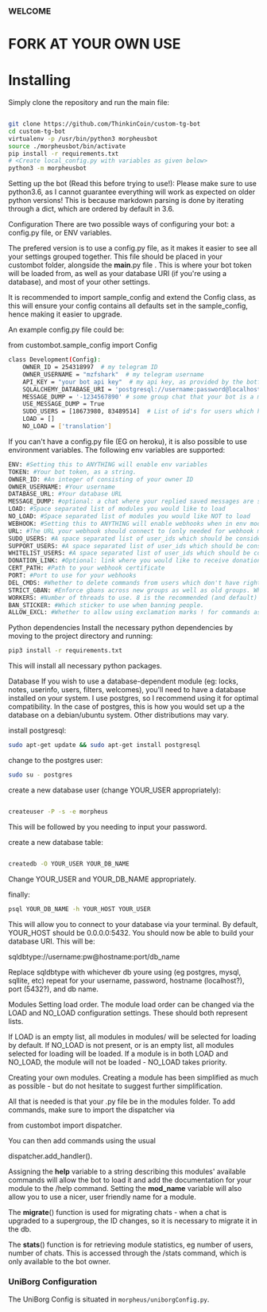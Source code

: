 ### WELCOME
# FORK AT YOUR OWN USE
# Installing

Simply clone the repository and run the main file:
```sh

git clone https://github.com/ThinkinCoin/custom-tg-bot
cd custom-tg-bot
virtualenv -p /usr/bin/python3 morpheusbot
source ./morpheusbot/bin/activate
pip install -r requirements.txt
# <Create local_config.py with variables as given below>
python3 -m morpheusbot

```
Setting up the bot (Read this before trying to use!):
Please make sure to use python3.6, as I cannot guarantee everything will work as expected on older python versions! This is because markdown parsing is done by iterating through a dict, which are ordered by default in 3.6.

Configuration
There are two possible ways of configuring your bot: a config.py file, or ENV variables.

The prefered version is to use a config.py file, as it makes it easier to see all your settings grouped together. This file should be placed in your custombot folder, alongside the __main__.py file . This is where your bot token will be loaded from, as well as your database URI (if you're using a database), and most of your other settings.

It is recommended to import sample_config and extend the Config class, as this will ensure your config contains all defaults set in the sample_config, hence making it easier to upgrade.

An example config.py file could be:

from custombot.sample_config import Config

```sh
class Development(Config):
    OWNER_ID = 254318997  # my telegram ID
    OWNER_USERNAME = "mzfshark"  # my telegram username
    API_KEY = "your bot api key"  # my api key, as provided by the botfather
    SQLALCHEMY_DATABASE_URI = 'postgresql://username:password@localhost:5432/database'  # sample db credentials
    MESSAGE_DUMP = '-1234567890' # some group chat that your bot is a member of
    USE_MESSAGE_DUMP = True
    SUDO_USERS = [18673980, 83489514]  # List of id's for users which have sudo access to the bot.
    LOAD = []
    NO_LOAD = ['translation']
 ```
If you can't have a config.py file (EG on heroku), it is also possible to use environment variables. The following env variables are supported:
```sh
ENV: #Setting this to ANYTHING will enable env variables
TOKEN: #Your bot token, as a string.
OWNER_ID: #An integer of consisting of your owner ID
OWNER_USERNAME: #Your username
DATABASE_URL: #Your database URL
MESSAGE_DUMP: #optional: a chat where your replied saved messages are stored, to stop people deleting their old
LOAD: #Space separated list of modules you would like to load
NO_LOAD: #Space separated list of modules you would like NOT to load
WEBHOOK: #Setting this to ANYTHING will enable webhooks when in env mode messages
URL: #The URL your webhook should connect to (only needed for webhook mode)
SUDO_USERS: #A space separated list of user_ids which should be considered sudo users
SUPPORT_USERS: #A space separated list of user_ids which should be considered support users (can gban/ungban, nothing else)
WHITELIST_USERS: #A space separated list of user_ids which should be considered whitelisted - they can't be banned.
DONATION_LINK: #Optional: link where you would like to receive donations.
CERT_PATH: #Path to your webhook certificate
PORT: #Port to use for your webhooks
DEL_CMDS: #Whether to delete commands from users which don't have rights to use that command
STRICT_GBAN: #Enforce gbans across new groups as well as old groups. When a gbanned user talks, he will be banned.
WORKERS: #Number of threads to use. 8 is the recommended (and default) amount, but your experience may vary. Note that going crazy with more threads wont necessarily speed up your bot, given the large amount of sql data accesses, and the way python asynchronous calls work.
BAN_STICKER: #Which sticker to use when banning people.
ALLOW_EXCL: #Whether to allow using exclamation marks ! for commands as well as /.
```
Python dependencies
Install the necessary python dependencies by moving to the project directory and running:
 ```sh
pip3 install -r requirements.txt
 ```
This will install all necessary python packages.

Database
If you wish to use a database-dependent module (eg: locks, notes, userinfo, users, filters, welcomes), you'll need to have a database installed on your system.
I use postgres, so I recommend using it for optimal compatibility.
In the case of postgres, this is how you would set up a the database on a debian/ubuntu system. Other distributions may vary.

install postgresql:
 ```sh
sudo apt-get update && sudo apt-get install postgresql
 ```
change to the postgres user:
 ```sh
sudo su - postgres
 ```
create a new database user (change YOUR_USER appropriately):
 ```sh

createuser -P -s -e morpheus

 ```
This will be followed by you needing to input your password.

create a new database table:
 ```sh

createdb -O YOUR_USER YOUR_DB_NAME

 ```
Change YOUR_USER and YOUR_DB_NAME appropriately.

finally:
 ```sh
psql YOUR_DB_NAME -h YOUR_HOST YOUR_USER
 ```
This will allow you to connect to your database via your terminal. By default, YOUR_HOST should be 0.0.0.0:5432.
You should now be able to build your database URI. This will be:


sqldbtype://username:pw@hostname:port/db_name


Replace sqldbtype with whichever db youre using (eg postgres, mysql, sqllite, etc) repeat for your username, password, hostname (localhost?), port (5432?), and db name.

Modules
Setting load order.
The module load order can be changed via the LOAD and NO_LOAD configuration settings. These should both represent lists.

If LOAD is an empty list, all modules in modules/ will be selected for loading by default.
If NO_LOAD is not present, or is an empty list, all modules selected for loading will be loaded.
If a module is in both LOAD and NO_LOAD, the module will not be loaded - NO_LOAD takes priority.

Creating your own modules.
Creating a module has been simplified as much as possible - but do not hesitate to suggest further simplification.

All that is needed is that your .py file be in the modules folder.
To add commands, make sure to import the dispatcher via

from custombot import dispatcher.

You can then add commands using the usual

dispatcher.add_handler().

Assigning the __help__ variable to a string describing this modules' available commands will allow the bot to load it and add the documentation for your module to the /help command. Setting the __mod_name__ variable will also allow you to use a nicer, user friendly name for a module.

The __migrate__() function is used for migrating chats - when a chat is upgraded to a supergroup, the ID changes, so it is necessary to migrate it in the db.

The __stats__() function is for retrieving module statistics, eg number of users, number of chats. This is accessed through the /stats command, which is only available to the bot owner.


### UniBorg Configuration

The UniBorg Config is situated in `morpheus/uniborgConfig.py`.


